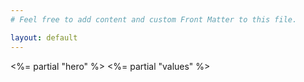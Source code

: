 ```yaml
---
# Feel free to add content and custom Front Matter to this file.

layout: default
---
```


<%= partial "hero" %>
<%= partial "values" %>
